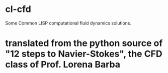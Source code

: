 # cl-cfd
Some Common LISP computational fluid dynamics solutions.

# translated from the python source of "12 steps to Navier-Stokes", the CFD class of Prof. Lorena Barba
